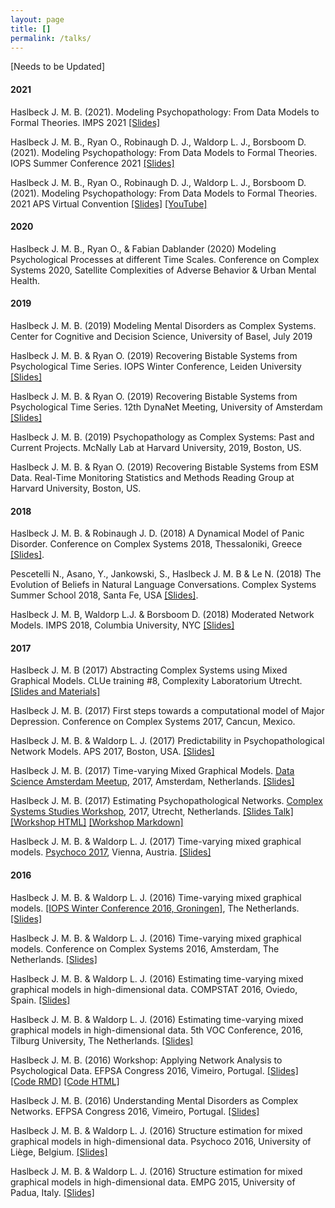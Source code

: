 ```yaml
---
layout: page
title: []
permalink: /talks/
---
```


[Needs to be Updated]

#### 2021

Haslbeck J. M. B. (2021). Modeling Psychopathology: From Data Models to Formal Theories. IMPS 2021 [[Slides]](http://jmbh.github.io/files/Talk_IMPS_2021_keynote_DM2FT.pdf)

Haslbeck J. M. B., Ryan O., Robinaugh D. J., Waldorp L. J., Borsboom D. (2021). Modeling Psychopathology: From Data Models to Formal Theories. IOPS Summer Conference 2021 [[Slides]](http://jmbh.github.io/files/Talk_IOPS_S_2021_DM2FT_online)

Haslbeck J. M. B., Ryan O., Robinaugh D. J., Waldorp L. J., Borsboom D. (2021). Modeling Psychopathology: From Data Models to Formal Theories. 2021 APS Virtual Convention [[Slides]](http://jmbh.github.io/files/APS2021_DM2FT_online) [[YouTube]](https://www.youtube.com/watch?v=pA8lz3gb4D4)

#### 2020

Haslbeck J. M. B., Ryan O., & Fabian Dablander (2020) Modeling Psychological Processes at different Time Scales. Conference on Complex Systems 2020, Satellite Complexities of Adverse Behavior & Urban Mental Health.

#### 2019

Haslbeck J. M. B. (2019) Modeling Mental Disorders as Complex Systems. Center for Cognitive and Decision Science, University of Basel, July 2019

Haslbeck J. M. B. & Ryan O. (2019) Recovering Bistable Systems from Psychological Time Series. IOPS Winter Conference, Leiden University [[Slides]](http://jmbh.github.io/files/RecovBS_Dec12_IOPS2019.pdf)

Haslbeck J. M. B. & Ryan O. (2019) Recovering Bistable Systems from Psychological Time Series. 12th DynaNet Meeting, University of Amsterdam [[Slides]](http://jmbh.github.io/files/bistability_DynaNet_Dec4.pdf)

Haslbeck J. M. B. (2019) Psychopathology as Complex Systems: Past and Current Projects. McNally Lab at Harvard University, 2019, Boston, US.

Haslbeck J. M. B. & Ryan O. (2019) Recovering Bistable Systems from ESM Data. Real-Time Monitoring Statistics and Methods Reading Group at Harvard University, Boston, US.

#### 2018

Haslbeck J. M. B. & Robinaugh J. D. (2018) A Dynamical Model of Panic Disorder. Conference on Complex Systems 2018, Thessaloniki, Greece [[Slides]](http://jmbh.github.io/files/CCS2018_PanicModel_onlineVersion.pdf).

Pescetelli N., Asano, Y., Jankowski, S., Haslbeck J. M. B & Le N. (2018) The Evolution of Beliefs in Natural Language Conversations. Complex Systems Summer School 2018, Santa Fe, USA [[Slides]](http://jmbh.github.io/files/CSSS2018.pdf).

Haslbeck J. M. B, Waldorp L.J. & Borsboom D. (2018) Moderated Network Models. IMPS 2018, Columbia University, NYC [[Slides]](http://jmbh.github.io/files/IMPS_ModNW.pdf)

#### 2017

Haslbeck J. M. B (2017) Abstracting Complex Systems using Mixed Graphical Models. CLUe training #8, Complexity Laboratorium Utrecht. [[Slides and Materials]](https://www.uu.nl/en/events/clue-training-8-abstracting-complex-systems-using-mixed-graphical-models) 

Haslbeck J. M. B. (2017) First steps towards a computational model of Major Depression. Conference on Complex Systems 2017, Cancun, Mexico.

Haslbeck J. M. B. & Waldorp L. J. (2017) Predictability in Psychopathological Network Models. APS 2017, Boston, USA. [[Slides]](http://jmbh.github.io/files/aps_NP_talk.pdf) 

Haslbeck J. M. B. (2017) Time-varying Mixed Graphical Models. [Data Science Amsterdam Meetup](https://www.meetup.com/Data-Science-Amsterdam/events/238378768/), 2017, Amsterdam, Netherlands. [[Slides]](http://jmbh.github.io/figs/About/DSA_Meetup_TVG_jonashaslbeck_online.pdf) 

Haslbeck J. M. B. (2017) Estimating Psychopathological Networks. [Complex Systems Studies Workshop](https://www.uu.nl/en/events/complex-systems-studies-workshop-networks), 2017, Utrecht, Netherlands. [[Slides Talk]](http://jmbh.github.io/figs/About/UCW17_talk.pdf) [[Workshop HTML]](http://jmbh.github.io/figs/About/CS_WS_Utrecht_March15_jonashaslbeck.html) [[Workshop Markdown]](http://jmbh.github.io/figs/About/CS_WS_Utrecht_March15_jonashaslbeck.Rmd)

Haslbeck J. M. B. & Waldorp L. J. (2017) Time-varying mixed graphical models. [Psychoco 2017](https://eeecon.uibk.ac.at/psychoco/2017/index.html), Vienna, Austria. [[Slides]](http://jmbh.github.io/figs/About/TVG_Psychoco2017_online.pdf)

#### 2016

Haslbeck J. M. B. & Waldorp L. J. (2016) Time-varying mixed graphical models. [[IOPS Winter Conference 2016, Groningen]](http://www.iops.nl/conferences/previous-iops-conferences/), The Netherlands. [[Slides]](http://jmbh.github.io/figs/About/TVG_IOPS_Winter2016.pdf)

Haslbeck J. M. B. & Waldorp L. J. (2016) Time-varying mixed graphical models. Conference on Complex Systems 2016, Amsterdam, The Netherlands. [[Slides]](http://jmbh.github.io/figs/About/TVG_CCS2016.pdf)

Haslbeck J. M. B. & Waldorp L. J. (2016) Estimating time-varying mixed graphical models in high-dimensional data. COMPSTAT 2016, Oviedo, Spain. [[Slides]](http://jmbh.github.io/figs/About/TVG_compstat2016.pdf)

Haslbeck J. M. B. & Waldorp L. J. (2016) Estimating time-varying mixed graphical models in high-dimensional data. 5th VOC Conference, 2016, Tilburg University, The Netherlands. [[Slides]](http://jmbh.github.io/figs/efpsa_workshop/voc2016_slides.pdf)

Haslbeck J. M. B. (2016) Workshop: Applying Network Analysis to Psychological Data. EFPSA Congress 2016, Vimeiro, Portugal. [[Slides]](http://jmbh.github.io/figs/efpsa_workshop/NetworkAnalysisWorkshop_Slides.html) [[Code RMD]](http://jmbh.github.io/figs/efpsa_workshop/NetworkAnalysisWorkshop_Codefile.Rmd) [[Code HTML]](http://jmbh.github.io/figs/efpsa_workshop/NetworkAnalysisWorkshop_Codefile.html)

Haslbeck J. M. B. (2016) Understanding Mental Disorders as Complex Networks. EFPSA Congress 2016, Vimeiro, Portugal. [[Slides]](http://jmbh.github.io/figs/efpsa_workshop/efpsa2016_talk_online.pdf)

Haslbeck J. M. B. & Waldorp L. J. (2016) Structure estimation for mixed graphical models in high-dimensional data. Psychoco 2016, University of Liège, Belgium. [[Slides]](http://jmbh.github.io/figs/About/psychoco2016_slides.pdf)

Haslbeck J. M. B. & Waldorp L. J. (2016) Structure estimation for mixed graphical models in high-dimensional data. EMPG 2015, University of Padua, Italy. [[Slides]](http://jmbh.github.io/figs/About/empg2015_slides.pdf)

